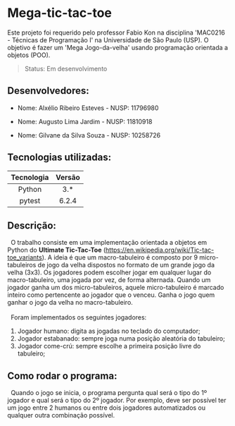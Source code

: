 # Mega-tic-tac-toe
Este projeto foi requerido pelo professor Fabio Kon na disciplina 'MAC0216 - Técnicas de Programação I' na Universidade de São Paulo (USP). 
O objetivo é fazer um 'Mega Jogo-da-velha' usando programação orientada a objetos (POO).

> Status: Em desenvolvimento

## Desenvolvedores:
- Nome: Alxélio Ribeiro Esteves - NUSP: 11796980

- Nome: Augusto Lima Jardim - NUSP: 11810918

- Nome: Gilvane da Silva Souza - NUSP: 10258726
## Tecnologias utilizadas:
 Tecnologia   | Versão
:----------:  | :--------:
Python        | 3.*
pytest        | 6.2.4


## Descrição:
&nbsp;&nbsp;O trabalho consiste em uma implementação orientada a objetos em Python do **Ultimate Tic-Tac-Toe** (https://en.wikipedia.org/wiki/Tic-tac-toe_variants).  A ideia é que um macro-tabuleiro é composto por 9 micro-tabuleiros de jogo da velha dispostos no formato de um grande jogo da velha (3x3). Os jogadores podem escolher jogar em qualquer lugar do macro-tabuleiro, uma jogada por vez, de forma alternada. Quando um jogador ganha um dos micro-tabuleiros, aquele micro-tabuleiro é marcado inteiro como pertencente ao jogador que o venceu. Ganha o jogo quem ganhar o jogo da velha no macro-tabuleiro.<br></br>
&nbsp;&nbsp;Foram implementados os seguintes jogadores:
1) Jogador humano: digita as jogadas no teclado do computador;
2) Jogador estabanado: sempre joga numa posição aleatória do tabuleiro;
3) Jogador come-crú: sempre escolhe a primeira posição livre do tabuleiro;

## Como rodar o programa:
&nbsp;&nbsp;Quando o jogo se inicia, o programa pergunta qual será o tipo do 1º jogador e qual será o tipo do 2º jogador. Por exemplo, deve ser possível ter um jogo entre 2 humanos ou entre dois jogadores automatizados ou qualquer outra combinação possível.



